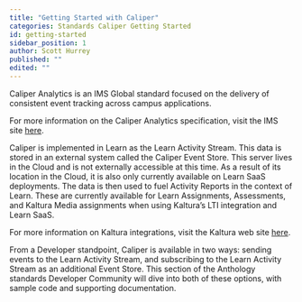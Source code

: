 ```yaml
---
title: "Getting Started with Caliper"
categories: Standards Caliper Getting Started
id: getting-started
sidebar_position: 1
author: Scott Hurrey
published: ""
edited: ""
---
```


Caliper Analytics is an IMS Global standard focused on the delivery of
consistent event tracking across campus applications.

For more information on
the Caliper Analytics specification, visit the IMS site [here](https://www.imsglobal.org/caliper).

Caliper is implemented in Learn as the Learn Activity Stream. This
data is stored in an external system called the Caliper Event Store. This
server lives in the Cloud and is not externally accessible at this
time. As a result of its location in the Cloud, it is also only currently
available on Learn SaaS deployments. The data is then used to fuel
Activity Reports in the context of Learn. These are currently
available for Learn Assignments, Assessments, and Kaltura Media
assignments when using Kaltura’s LTI integration and Learn SaaS.

For more information on Kaltura integrations, visit the Kaltura web site [here](https://corp.kaltura.com/Video-Solutions/Teaching-and-Learning).

From a Developer standpoint, Caliper is available in two ways: sending events
to the Learn Activity Stream, and subscribing to the
Learn Activity Stream as an additional Event Store. This section of the
Anthology standards Developer Community will dive into both of these options,
with sample code and supporting documentation.
